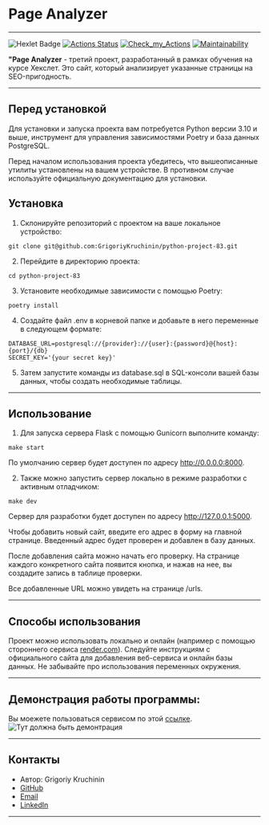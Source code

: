 # Page Analyzer
***
![Hexlet Badge](https://img.shields.io/badge/Hexlet-116EF5?logo=hexlet&logoColor=fff&style=for-the-badge)
[![Actions Status](https://github.com/GrigoriyKruchinin/python-project-83/actions/workflows/hexlet-check.yml/badge.svg)](https://github.com/GrigoriyKruchinin/python-project-83/actions)
[![Check_my_Actions](https://github.com/GrigoriyKruchinin/python-project-83/actions/workflows/my_workflow.yml/badge.svg)](https://github.com/GrigoriyKruchinin/python-project-83/actions)
[![Maintainability](https://api.codeclimate.com/v1/badges/243dd971a19c9d35615d/maintainability)](https://codeclimate.com/github/GrigoriyKruchinin/python-project-83/maintainability)

__"Page Analyzer__ - третий проект, разработанный в рамках обучения на курсе Хекслет. Это сайт, который анализирует указанные страницы на SEO-пригодность.

***
## Перед установкой
Для установки и запуска проекта вам потребуется Python версии  3.10 и выше, инструмент для управления зависимостями Poetry и база данных PostgreSQL.

Перед началом использования проекта убедитесь, что вышеописанные утилиты установлены на вашем устройстве. В противном случае используйте официальную документацию для установки.

## Установка

1. Склонируйте репозиторий с проектом на ваше локальное устройство:
```
git clone git@github.com:GrigoriyKruchinin/python-project-83.git
```
2. Перейдите в директорию проекта:
```
cd python-project-83
```
3. Установите необходимые зависимости с помощью Poetry:
```
poetry install
```
4. Создайте файл .env в корневой папке и добавьте в него переменные в следующем формате:

```
DATABASE_URL=postgresql://{provider}://{user}:{password}@{host}:{port}/{db}
SECRET_KEY='{your secret key}'
```

5. Затем запустите команды из database.sql в SQL-консоли вашей базы данных, чтобы создать необходимые таблицы.

***

## Использование
1. Для запуска сервера Flask с помощью Gunicorn выполните команду:

```
make start
```
По умолчанию сервер будет доступен по адресу http://0.0.0.0:8000.

2. Также можно запустить сервер локально в режиме разработки с активным отладчиком:

```
make dev

```
Сервер для разработки будет доступен по адресу http://127.0.0.1:5000.

Чтобы добавить новый сайт, введите его адрес в форму на главной странице. Введенный адрес будет проверен и добавлен в базу данных.

После добавления сайта можно начать его проверку. На странице каждого конкретного сайта появится кнопка, и нажав на нее, вы создадите запись в таблице проверки.

Все добавленные URL можно увидеть на странице /urls.
***
## Способы использования
Проект можно использовать локально и онлайн (например с помощью стороннего сервиса [render.com](https://dashboard.render.com/)). Следуйте инструкциям с официального сайта для добавления веб-сервиса и онлайн базы данных. Не забывайте про использования переменных окружения.

***
## Демонстрация работы программы:
Вы моежете пользоваться сервисом по этой [ссылке](https://page-analyzer-dlr3.onrender.com).
![Тут должна быть демонтрация](https://cdn2.hexlet.io/derivations/image/original/eyJpZCI6IjA4YzUzNzU1ZDBlYzNjZmVkNzkyZGE4ODkyZGU1ZDFhLmdpZiIsInN0b3JhZ2UiOiJjYWNoZSJ9?signature=4ab181884d89f8af44193bd173cc2e5f7466fc47c57e50fa2e1c0b67b26b46c4)
***
## Контакты
- Автор: Grigoriy Kruchinin
- [GitHub](https://github.com/GrigoriyKruchinin)
- [Email](gkruchinin75@gmail.com)
- [LinkedIn](https://www.linkedin.com/in/grigoriy-kruchinin/)
***